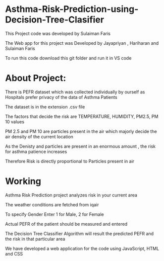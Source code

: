 # Asthma-Risk-Prediction-using-Decision-Tree-Clasifier
This Project code was developed by Sulaiman Faris

The Web app for this project was Developed by Jayapriyan , Hariharan and Sulaiman Faris

To run this code download this git folder and run it in VS code

# About Project:

There is PEFR dataset which was collected individually by ourself as Hospitals prefer privacy of the data of Asthma Patients

The dataset is in the extension .csv file 

The factors that decide the risk are TEMPERATURE, HUMIDITY, PM2.5, PM 10 values

PM 2.5 and PM 10 are particles present in the air which majorly decide the air density of the current location

As the Denisty and particles are present in an enormous amount , the risk for asthma patience increases

Therefore Risk is directly proportional to Particles present in air

# Working
Asthma Risk Prediction project analyzes risk in your current area

The weather conditions are fetched from iqair 

To specify Gender Enter 1 for Male, 2 for Female 

Actual PEFR of the patient should be measured and entered

The Decision Tree Classifier Algorithm will result the predicted PEFR and the risk in that particular area

We have developed a web application for the code using JavaScript, HTML and CSS
